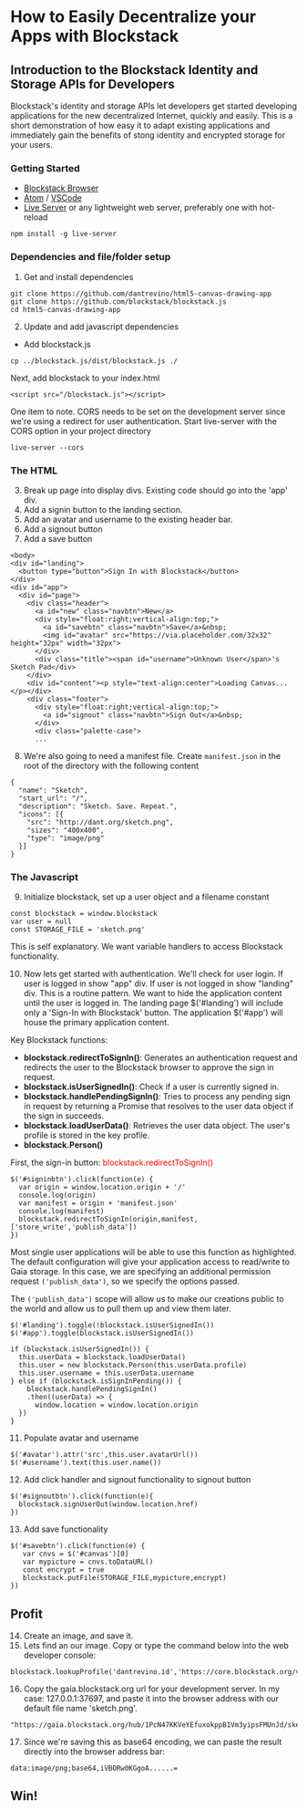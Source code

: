 # How to Easily Decentralize your Apps with Blockstack #
## Introduction to the Blockstack Identity and Storage APIs for Developers ##


Blockstack's identity and storage APIs let developers get started developing applications for the new decentralized Internet, quickly and easily.  This is a short demonstration of how easy it to adapt existing applications and immediately gain the benefits of stong identity and encrypted storage for your users.

### Getting Started ###

* [Blockstack Browser](https://blockstack.org/install)
* [Atom](https://atom.io) / [VSCode](https://code.visualstudio.com/)
* [Live Server](https://github.com/tapio/live-server) or any lightweight web server, preferably one with hot-reload

`npm install -g live-server`

### Dependencies and file/folder setup ###

1. Get and install dependencies
```
git clone https://github.com/dantrevino/html5-canvas-drawing-app
git clone https://github.com/blockstack/blockstack.js
cd html5-canvas-drawing-app
```
2. Update and add javascript dependencies
* Add blockstack.js

```
cp ../blockstack.js/dist/blockstack.js ./
```
Next, add blockstack to your index.html

```
<script src="/blockstack.js"></script>
```

One item to note.  CORS needs to be set on the development server since we're using a redirect for user authentication.  Start live-server with the CORS option in your project directory
```
live-server --cors
```

### The HTML ###

3. Break up page into display divs. Existing code should go into the 'app' div.
4. Add a signin button to the landing section.   
5. Add an avatar and username to the existing header bar.
6. Add a signout button
7. Add a save button

```
<body>
<div id="landing">
  <button type="button">Sign In with Blockstack</button>
</div>
<div id="app">
  <div id="page">
    <div class="header">
      <a id="new" class="navbtn">New</a>
      <div style="float:right;vertical-align:top;">
        <a id="savebtn" class="navbtn">Save</a>&nbsp;
        <img id="avatar" src="https://via.placeholder.com/32x32" height="32px" width="32px">
      </div>
      <div class="title"><span id="username">Unknown User</span>'s Sketch Pad</div>
    </div>
    <div id="content"><p style="text-align:center">Loading Canvas...</p></div>
    <div class="footer">
      <div style="float:right;vertical-align:top;">
        <a id="signout" class="navbtn">Sign Out</a>&nbsp;
      </div>
      <div class="palette-case">
      ...
```

8. We're also going to need a manifest file.  Create `manifest.json` in the root of the directory with the following content

```
{
  "name": "Sketch",
  "start_url": "/",
  "description": "Sketch. Save. Repeat.",
  "icons": [{
    "src": "http://dant.org/sketch.png",
    "sizes": "400x400",
    "type": "image/png"
  }]
}
```

### The Javascript ###
9. Initialize blockstack, set up a user object and a filename constant

```
const blockstack = window.blockstack
var user = null
const STORAGE_FILE = 'sketch.png'
```
This is self explanatory.  We want variable handlers to access Blockstack functionality.


10. Now lets get started with authentication.  We'll check for user login.  If user is logged in show "app" div.  If user is not logged in show "landing" div.  This is a routine pattern.  We want to hide the application content until the user is logged in.  The landing page $('#landing') will include only a 'Sign-In with Blockstack' button.  The application $('#app') will house the primary application content.

Key Blockstack functions:
* __blockstack.redirectToSignIn()__: Generates an authentication request and redirects the user to the Blockstack browser to approve the sign in request.
* __blockstack.isUserSignedIn()__: Check if a user is currently signed in.
* __blockstack.handlePendingSignIn()__:  Tries to process any pending sign in request by returning a Promise that resolves to the user data object if the sign in succeeds.
* __blockstack.loadUserData()__:  Retrieves the user data object. The user's profile is stored in the key profile.
* __blockstack.Person()__

First, the sign-in button:
 <span style="color:red">blockstack.redirectToSignIn()</span>
```
$('#signinbtn').click(function(e) {
  var origin = window.location.origin + '/'
  console.log(origin)
  var manifest = origin + 'manifest.json'
  console.log(manifest)
  blockstack.redirectToSignIn(origin,manifest,['store_write','publish_data'])
})
```
Most single user applications will be able to use this function as highlighted.  The default configuration will give your application access to read/write to Gaia storage.  In this case, we are specifying an additional permission request `('publish_data')`, so we specify the options passed.

The `('publish_data')` scope will allow us to make our creations public to the world and allow us to pull them up and view them later.


```
$('#landing').toggle(!blockstack.isUserSignedIn())
$('#app').toggle(blockstack.isUserSignedIn())

if (blockstack.isUserSignedIn()) {
  this.userData = blockstack.loadUserData()
  this.user = new blockstack.Person(this.userData.profile)
  this.user.username = this.userData.username
} else if (blockstack.isSignInPending()) {
    blockstack.handlePendingSignIn()
    .then((userData) => {
      window.location = window.location.origin
  })
}

```

11. Populate avatar and username

```
$('#avatar').attr('src',this.user.avatarUrl())
$('#username').text(this.user.name())
```

12. Add click handler and signout functionality to signout button

```
$('#signoutbtn').click(function(e){
  blockstack.signUserOut(window.location.href)
})
```

13. Add save functionality
```
$('#savebtn').click(function(e) {
   var cnvs = $('#canvas')[0]
   var mypicture = cnvs.toDataURL()
   const encrypt = true
   blockstack.putFile(STORAGE_FILE,mypicture,encrypt)
})
```



## Profit ##
14. Create an image, and save it.
15. Lets find an our image.  Copy or type the command below into the web developer console:

```
blockstack.lookupProfile('dantrevino.id','https://core.blockstack.org/v1/names/')
```
16. Copy the gaia.blockstack.org url for your development server.  In my case: 127.0.0.1:37697, and paste it into the browser address with our default file name 'sketch.png'.
```
"https://gaia.blockstack.org/hub/1PcN47KKVeYEfuxokppB1Vm3yipsFMUnJd/sketch.png"
```
17. Since we're saving this as base64 encoding, we can paste the result directly into the browser address bar:
```
data:image/png;base64,iVBORw0KGgoA......=
```

## Win! ##
